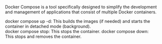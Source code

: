 Docker Compose is a tool specifically designed to simplify the development and management of applications that consist of multiple Docker containers. 

docker compose up -d: This builds the images (if needed) and starts the container in detached mode (background).  
docker compose stop: This stops the container.
docker compose down: This stops and removes the container.
